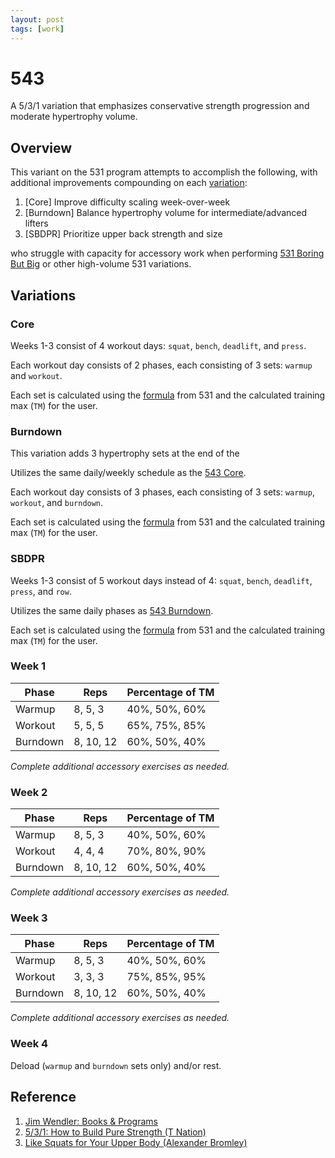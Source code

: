 ```yaml
---
layout: post
tags: [work]
---
```


# 543

A 5/3/1 variation that emphasizes conservative strength progression and moderate hypertrophy volume.

## Overview

This variant on the 531 program attempts to accomplish the following, with additional improvements compounding on each [variation](#variations):

1. [Core] Improve difficulty scaling week-over-week
1. [Burndown] Balance hypertrophy volume for intermediate/advanced lifters
1. [SBDPR] Prioritize upper back strength and size

 who struggle with capacity for accessory work when performing [531 Boring But Big](https://www.jimwendler.com/blogs/jimwendler-com/101077382-boring-but-big) or other high-volume 531 variations.

## Variations

### Core

Weeks 1-3 consist of 4 workout days: `squat`, `bench`, `deadlift`, and `press`.

Each workout day consists of 2 phases, each consisting of 3 sets: `warmup` and `workout`.

Each set is calculated using the [formula](https://forums.t-nation.com/t/5-3-1-how-to-build-pure-strength/281694#by-the-numbers-8) from 531 and the calculated training max (`TM`) for the user.

### Burndown

This variation adds 3 hypertrophy sets at the end of the 

Utilizes the same daily/weekly schedule as the [543 Core](#core).

Each workout day consists of 3 phases, each consisting of 3 sets: `warmup`, `workout`, and `burndown`.

Each set is calculated using the [formula](https://forums.t-nation.com/t/5-3-1-how-to-build-pure-strength/281694#by-the-numbers-8) from 531 and the calculated training max (`TM`) for the user.

### SBDPR

Weeks 1-3 consist of 5 workout days instead of 4: `squat`, `bench`, `deadlift`, `press`, and `row`.

Utilizes the same daily phases as [543 Burndown](#burndown).

Each set is calculated using the [formula](https://forums.t-nation.com/t/5-3-1-how-to-build-pure-strength/281694#by-the-numbers-8) from 531 and the calculated training max (`TM`) for the user.

### Week 1

| Phase | Reps | Percentage of TM |
| - | - | - |
| Warmup | 8, 5, 3 | 40%, 50%, 60% |
| Workout | 5, 5, 5 | 65%, 75%, 85% |
| Burndown | 8, 10, 12 | 60%, 50%, 40% |

_Complete additional accessory exercises as needed._

### Week 2

| Phase | Reps | Percentage of TM |
| - | - | - |
| Warmup | 8, 5, 3 | 40%, 50%, 60% |
| Workout | 4, 4, 4 | 70%, 80%, 90% |
| Burndown | 8, 10, 12 | 60%, 50%, 40% |

_Complete additional accessory exercises as needed._

### Week 3

| Phase | Reps | Percentage of TM |
| - | - | - |
| Warmup | 8, 5, 3 | 40%, 50%, 60% |
| Workout | 3, 3, 3 | 75%, 85%, 95% |
| Burndown | 8, 10, 12 | 60%, 50%, 40% |

_Complete additional accessory exercises as needed._

### Week 4

Deload (`warmup` and `burndown` sets only) and/or rest.

## Reference

1. [Jim Wendler: Books & Programs](https://www.jimwendler.com/collections/books-programs)
2. [5/3/1: How to Build Pure Strength (T Nation)](https://forums.t-nation.com/t/5-3-1-how-to-build-pure-strength/281694)
3. [Like Squats for Your Upper Body (Alexander Bromley)](https://www.youtube.com/watch?v=E0nQrzgQ1_w&list=PLIYk-qJCXx02DopAmpJYx0EKGpJvCJXDS&index=2)
